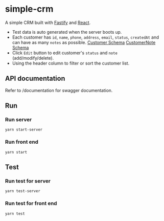 # simple-crm

A simple CRM built with [Fastify](https://github.com/fastify/fastify) and [React](https://github.com/facebook/react).

-   Test data is auto generated when the server boots up.
-   Each customer has `id`, `name`, `phone`, `address`, `email`, `status`, `createdAt` and can have as many `notes` as possible. [Customer Schema](./server/models/customer.js) [CustomerNote Schema](./server/models/customerNote.js)
-   Click `Edit` button to edit customer's `status` and `note` (add/modify/delete).
-   Using the header column to filter or sort the customer list.

## API documentation

Refer to /documentation for swagger documentation.

## Run

### Run server

`yarn start-server`

### Run front end

`yarn start`

## Test

### Run test for server

`yarn test-server`

### Run test for front end

`yarn test`
